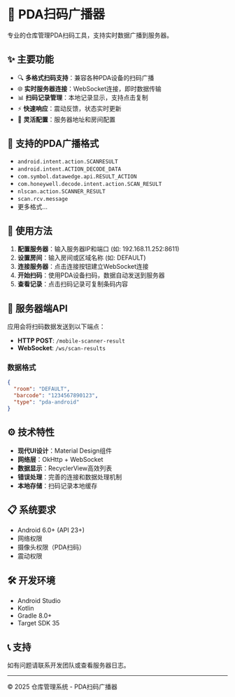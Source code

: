 # 📱 PDA扫码广播器

专业的仓库管理PDA扫码工具，支持实时数据广播到服务器。

## ✨ 主要功能

- 🔍 **多格式扫码支持**：兼容各种PDA设备的扫码广播
- 🌐 **实时服务器连接**：WebSocket连接，即时数据传输
- 📊 **扫码记录管理**：本地记录显示，支持点击复制
- ⚡ **快速响应**：震动反馈，状态实时更新
- 🔧 **灵活配置**：服务器地址和房间配置

## 🎯 支持的PDA广播格式

- `android.intent.action.SCANRESULT`
- `android.intent.ACTION_DECODE_DATA`
- `com.symbol.datawedge.api.RESULT_ACTION`
- `com.honeywell.decode.intent.action.SCAN_RESULT`
- `nlscan.action.SCANNER_RESULT`
- `scan.rcv.message`
- 更多格式...

## 🚀 使用方法

1. **配置服务器**：输入服务器IP和端口 (如: 192.168.11.252:8611)
2. **设置房间**：输入房间或区域名称 (如: DEFAULT)
3. **连接服务器**：点击连接按钮建立WebSocket连接
4. **开始扫码**：使用PDA设备扫码，数据自动发送到服务器
5. **查看记录**：点击扫码记录可复制条码内容

## 🔗 服务器端API

应用会将扫码数据发送到以下端点：
- **HTTP POST**: `/mobile-scanner-result`
- **WebSocket**: `/ws/scan-results`

### 数据格式

```json
{
  "room": "DEFAULT",
  "barcode": "1234567890123",
  "type": "pda-android"
}
```

## ⚙️ 技术特性

- **现代UI设计**：Material Design组件
- **网络层**：OkHttp + WebSocket
- **数据显示**：RecyclerView高效列表
- **错误处理**：完善的连接和数据处理机制
- **本地存储**：扫码记录本地缓存

## 📋 系统要求

- Android 6.0+ (API 23+)
- 网络权限
- 摄像头权限（PDA扫码）
- 震动权限

## 🛠️ 开发环境

- Android Studio
- Kotlin
- Gradle 8.0+
- Target SDK 35

## 📞 支持

如有问题请联系开发团队或查看服务器日志。

---

© 2025 仓库管理系统 - PDA扫码广播器 